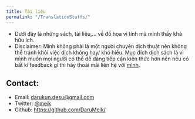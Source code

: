 ```yaml
---
title: Tài liệu
permalink: "/TranslationStuffs/"
---
```


- Dưới đây là những sách, tài liệu,... về đồ họa vi tính mà mình thấy khá hữu ích. 
- Disclaimer: Mình không phải là một người chuyên dịch thuật nên không thể tránh khỏi việc dịch không hay/ khó hiểu.
Mục đích dịch sách là vì mình muốn mọi người có thể dễ dàng tiếp cận kiến thức hơn nên nếu có bất kì feedback gì thì
hãy thoải mái liên hệ với [mình](https://darumeik.github.io/DaruMeikBlog/about.html).

## Contact:
- Email: <darukun.desu@gmail.com>
- Twitter: [@meik](https://x.com/mei_kumo)
- Github: <https://github.com/DaruMeik/>
